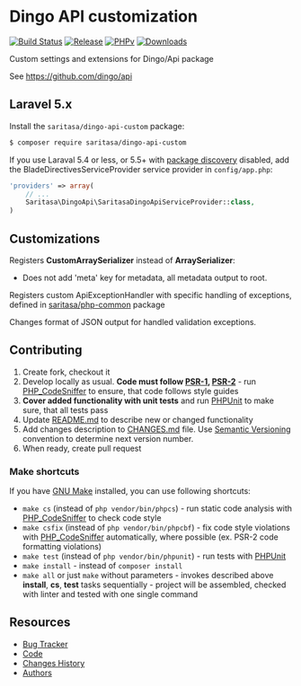 # Dingo API customization

[![Build Status](https://travis-ci.org/Saritasa/php-dingo-api-custom.svg?branch=master)](https://travis-ci.org/Saritasa/php-dingo-api-custom)
[![Release](https://img.shields.io/github/release/saritasa/php-dingo-api-custom.svg)](https://github.com/Saritasa/php-dingo-api-custom/releases)
[![PHPv](https://img.shields.io/packagist/php-v/saritasa/dingo-api-custom.svg)](http://www.php.net)
[![Downloads](https://img.shields.io/packagist/dt/saritasa/dingo-api-custom.svg)](https://packagist.org/packages/saritasa/dingo-api-custom)

Custom settings and extensions for Dingo/Api package

See https://github.com/dingo/api


## Laravel 5.x

Install the ```saritasa/dingo-api-custom``` package:

```bash
$ composer require saritasa/dingo-api-custom
```

If you use Laraval 5.4 or less,
or 5.5+ with [package discovery](https://laravel.com/docs/5.5/packages#package-discovery) disabled,
add the BladeDirectivesServiceProvider service provider in ``config/app.php``:

```php
'providers' => array(
    // ...
    Saritasa\DingoApi\SaritasaDingoApiServiceProvider::class,
)
```

## Customizations

Registers **CustomArraySerializer** instead of **ArraySerializer**:

* Does not add 'meta' key for metadata, all metadata output to root.

Registers custom ApiExceptionHandler with specific handling of
exceptions, defined in [saritasa/php-common](https://github.com/Saritasa/php-common) package

Changes format of JSON output for handled validation exceptions.


## Contributing

1. Create fork, checkout it
2. Develop locally as usual. **Code must follow [PSR-1](http://www.php-fig.org/psr/psr-1/), [PSR-2](http://www.php-fig.org/psr/psr-2/)** -
    run [PHP_CodeSniffer](https://github.com/squizlabs/PHP_CodeSniffer) to ensure, that code follows style guides
3. **Cover added functionality with unit tests** and run [PHPUnit](https://phpunit.de/) to make sure, that all tests pass
4. Update [README.md](README.md) to describe new or changed functionality
5. Add changes description to [CHANGES.md](CHANGES.md) file. Use [Semantic Versioning](https://semver.org/) convention to determine next version number.
6. When ready, create pull request

### Make shortcuts

If you have [GNU Make](https://www.gnu.org/software/make/) installed, you can use following shortcuts:

* ```make cs``` (instead of ```php vendor/bin/phpcs```) -
    run static code analysis with [PHP_CodeSniffer](https://github.com/squizlabs/PHP_CodeSniffer)
    to check code style
* ```make csfix``` (instead of ```php vendor/bin/phpcbf```) -
    fix code style violations with [PHP_CodeSniffer](https://github.com/squizlabs/PHP_CodeSniffer)
    automatically, where possible (ex. PSR-2 code formatting violations)
* ```make test``` (instead of ```php vendor/bin/phpunit```) -
    run tests with [PHPUnit](https://phpunit.de/)
* ```make install``` - instead of ```composer install```
* ```make all``` or just ```make``` without parameters -
    invokes described above **install**, **cs**, **test** tasks sequentially -
    project will be assembled, checked with linter and tested with one single command

## Resources

* [Bug Tracker](http://github.com/saritasa/php-dingo-api-custom/issues)
* [Code](http://github.com/saritasa/php-dingo-api-custom)
* [Changes History](CHANGES.md)
* [Authors](http://github.com/saritasa/php-dingo-api-custom/contributors)

